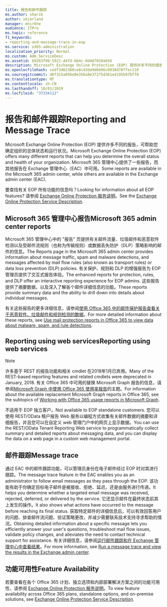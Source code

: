 ```yaml
---
title: 报告和邮件跟踪
ms.author: sharik
author: skjerland
manager: mnirkhe
audience: ITPro
ms.topic: reference
f1_keywords:
- reporting-and-message-trace-in-eop
ms.service: o365-administration
localization_priority: Normal
ms.custom: Adm_ServiceDesc
ms.assetid: b9263f99-5921-44fd-bb4c-0d487b59a656
description: Microsoft Exchange Online Protection (EOP) 提供许多不同的报告，可帮助您确定组织的总体状态和运行状况。 Microsoft 365 管理中心提供了一些报告，而其他报告在 Exchange 管理中心（EAC）中可用。
ms.openlocfilehash: cedf3d62360ce8c43da9dbb96c0938d78ffec110
ms.sourcegitcommit: d6f315a056e0e356a9e37275d361e4195b97bff0
ms.translationtype: MT
ms.contentlocale: zh-CN
ms.lasthandoff: 10/01/2019
ms.locfileid: "37334112"
---
```

# <a name="reporting-and-message-trace"></a><span data-ttu-id="de9cb-104">报告和邮件跟踪</span><span class="sxs-lookup"><span data-stu-id="de9cb-104">Reporting and Message Trace</span></span>

<span data-ttu-id="de9cb-105">Microsoft Exchange Online Protection (EOP) 提供许多不同的报告，可帮助您确定组织的总体状态和运行状况。</span><span class="sxs-lookup"><span data-stu-id="de9cb-105">Microsoft Exchange Online Protection (EOP) offers many different reports that can help you determine the overall status and health of your organization.</span></span> <span data-ttu-id="de9cb-106">Microsoft 365 管理中心提供了一些报告，而其他报告在 Exchange 管理中心（EAC）中可用。</span><span class="sxs-lookup"><span data-stu-id="de9cb-106">Some reports are available in the Microsoft 365 admin center, while others are available in the Exchange admin center (EAC).</span></span>

<span data-ttu-id="de9cb-107">要查找有关 EOP 所有功能的信息吗？</span><span class="sxs-lookup"><span data-stu-id="de9cb-107">Looking for information about all EOP features?</span></span> <span data-ttu-id="de9cb-108">请参阅 [Exchange Online Protection 服务说明](exchange-online-protection-service-description.md)。</span><span class="sxs-lookup"><span data-stu-id="de9cb-108">See the [Exchange Online Protection Service Description](exchange-online-protection-service-description.md).</span></span>

## <a name="microsoft-365-admin-center-reports"></a><span data-ttu-id="de9cb-109">Microsoft 365 管理中心报告</span><span class="sxs-lookup"><span data-stu-id="de9cb-109">Microsoft 365 admin center reports</span></span>

<span data-ttu-id="de9cb-110">Microsoft 365 管理中心中的 "报告" 页提供有关邮件流量、垃圾邮件和恶意软件检测以及受邮件流规则（也称为传输规则）或数据丢失防护（DLP）策略影响的邮件的信息。</span><span class="sxs-lookup"><span data-stu-id="de9cb-110">The Reports page in the Microsoft 365 admin center provides information about message traffic, spam and malware detections, and messages affected by mail flow rules (also known as transport rules) or data loss prevention (DLP) policies.</span></span> <span data-ttu-id="de9cb-111">有关保护、规则和 DLP 的增强报告为 EOP 管理员提供了交互式报告体验。</span><span class="sxs-lookup"><span data-stu-id="de9cb-111">The enhanced reports for protection, rules, and DLP offer an interactive reporting experience for EOP admins.</span></span> <span data-ttu-id="de9cb-112">这些报告提供了摘要数据，以及深入了解各个邮件详细信息的功能。</span><span class="sxs-lookup"><span data-stu-id="de9cb-112">These reports provide summary data and the ability to drill down into details about individual messages.</span></span>

<span data-ttu-id="de9cb-113">有关这些报告的更多详细信息，请参阅[使用 Office 365 中的邮件保护报告查看关于恶意软件、垃圾邮件和规则检测的数据](https://docs.microsoft.com/exchange/monitoring/use-mail-protection-reports)。</span><span class="sxs-lookup"><span data-stu-id="de9cb-113">For more detailed information about these reports, see [Use mail protection reports in Office 365 to view data about malware, spam, and rule detections](https://docs.microsoft.com/exchange/monitoring/use-mail-protection-reports).</span></span>

## <a name="reporting-using-web-services"></a><span data-ttu-id="de9cb-114">Reporting using web services</span><span class="sxs-lookup"><span data-stu-id="de9cb-114">Reporting using web services</span></span>

> [!NOTE]
> <span data-ttu-id="de9cb-115">许多基于 REST 的报告功能和相关 cmdlet 在2018年1月已弃用。</span><span class="sxs-lookup"><span data-stu-id="de9cb-115">Many of the REST-based reporting features and related cmdlets were deprecated in January, 2018.</span></span> <span data-ttu-id="de9cb-116">有关 Office 365 中可用的替换 Microsoft Graph 报告的信息，请参阅[Microsoft Graph 中使用 Office 365 使用率报告](https://go.microsoft.com/fwlink/p/?LinkID=865135)的主题。</span><span class="sxs-lookup"><span data-stu-id="de9cb-116">For information about the available replacement Microsoft Graph reports in Office 365, see the subtopics of [Working with Office 365 usage reports in Microsoft Graph](https://go.microsoft.com/fwlink/p/?LinkID=865135).</span></span>

<span data-ttu-id="de9cb-117">不适用于 EOP 独立客户。</span><span class="sxs-lookup"><span data-stu-id="de9cb-117">Not available to EOP standalone customers.</span></span> <span data-ttu-id="de9cb-118">您可以使用 REST/OData 租户报告 Web 服务以编程方式收集有关邮件数据的摘要和详细报告，并且您可以在自定义 web 管理门户中的网页上显示数据。</span><span class="sxs-lookup"><span data-stu-id="de9cb-118">You can use the REST/OData Tenant Reporting Web service to programmatically collect summary and detailed reports about messaging data, and you can display the data on a web page in a custom web management portal.</span></span>

## <a name="message-trace"></a><span data-ttu-id="de9cb-119">邮件跟踪</span><span class="sxs-lookup"><span data-stu-id="de9cb-119">Message trace</span></span>

<span data-ttu-id="de9cb-120">通过 EAC 中的邮件跟踪功能，可以管理员身份在电子邮件经过 EOP 时对其进行跟踪。</span><span class="sxs-lookup"><span data-stu-id="de9cb-120">The message trace feature in the EAC enables you as an administrator to follow email messages as they pass through the EOP.</span></span> <span data-ttu-id="de9cb-121">该功能有助于你确定目标电子邮件是被接收、拒绝、延迟，还是由服务进行传递。</span><span class="sxs-lookup"><span data-stu-id="de9cb-121">It helps you determine whether a targeted email message was received, rejected, deferred, or delivered by the service.</span></span> <span data-ttu-id="de9cb-122">它还显示邮件在最终状态前其上发生的操作。</span><span class="sxs-lookup"><span data-stu-id="de9cb-122">It also shows what actions have occurred to the message before reaching its final status.</span></span> <span data-ttu-id="de9cb-123">获取特定邮件的详细信息后，可以有效回答用户的问题、排查邮件流问题、验证策略更改，并减少需要联系技术支持寻求帮助的情况。</span><span class="sxs-lookup"><span data-stu-id="de9cb-123">Obtaining detailed information about a specific message lets you efficiently answer your user's questions, troubleshoot mail flow issues, validate policy changes, and alleviates the need to contact technical support for assistance.</span></span> <span data-ttu-id="de9cb-124">有关详细信息，请参阅[运行邮件跟踪和在 Exchange 管理中心中查看结果](https://docs.microsoft.com/exchange/monitoring/trace-an-email-message/run-a-message-trace-and-view-results)。</span><span class="sxs-lookup"><span data-stu-id="de9cb-124">For more information, see [Run a message trace and view the results in the Exchange admin center](https://docs.microsoft.com/exchange/monitoring/trace-an-email-message/run-a-message-trace-and-view-results).</span></span>

## <a name="feature-availability"></a><span data-ttu-id="de9cb-125">功能可用性</span><span class="sxs-lookup"><span data-stu-id="de9cb-125">Feature Availability</span></span>

<span data-ttu-id="de9cb-126">若要查看在各个 Office 365 计划、独立选项和内部部署解决方案之间的功能可用性，请参阅 [Exchange Online Protection 服务说明](exchange-online-protection-service-description.md)。</span><span class="sxs-lookup"><span data-stu-id="de9cb-126">To view feature availability across Office 365 plans, standalone options, and on-premise solutions, see [Exchange Online Protection Service Description](exchange-online-protection-service-description.md).</span></span>
